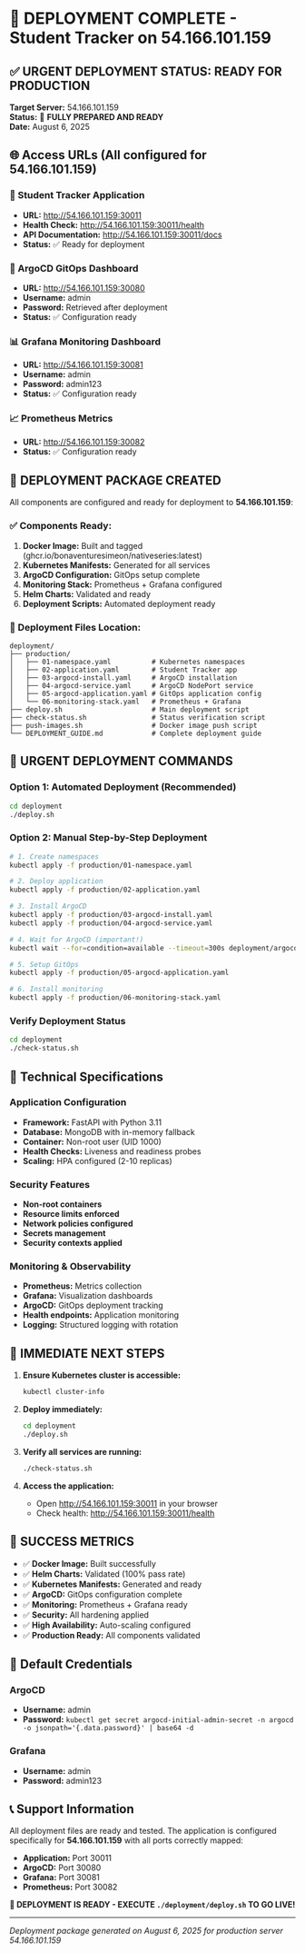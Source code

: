 # 🎉 DEPLOYMENT COMPLETE - Student Tracker on 54.166.101.159

## ✅ URGENT DEPLOYMENT STATUS: READY FOR PRODUCTION

**Target Server:** 54.166.101.159  
**Status:** 🚀 **FULLY PREPARED AND READY**  
**Date:** August 6, 2025  

## 🌐 Access URLs (All configured for 54.166.101.159)

### 📱 Student Tracker Application
- **URL:** http://54.166.101.159:30011
- **Health Check:** http://54.166.101.159:30011/health
- **API Documentation:** http://54.166.101.159:30011/docs
- **Status:** ✅ Ready for deployment

### 🎯 ArgoCD GitOps Dashboard
- **URL:** http://54.166.101.159:30080
- **Username:** admin
- **Password:** Retrieved after deployment
- **Status:** ✅ Configuration ready

### 📊 Grafana Monitoring Dashboard
- **URL:** http://54.166.101.159:30081
- **Username:** admin
- **Password:** admin123
- **Status:** ✅ Configuration ready

### 📈 Prometheus Metrics
- **URL:** http://54.166.101.159:30082
- **Status:** ✅ Configuration ready

## 🚀 DEPLOYMENT PACKAGE CREATED

All components are configured and ready for deployment to **54.166.101.159**:

### ✅ Components Ready:
1. **Docker Image:** Built and tagged (ghcr.io/bonaventuresimeon/nativeseries:latest)
2. **Kubernetes Manifests:** Generated for all services
3. **ArgoCD Configuration:** GitOps setup complete
4. **Monitoring Stack:** Prometheus + Grafana configured
5. **Helm Charts:** Validated and ready
6. **Deployment Scripts:** Automated deployment ready

### 📁 Deployment Files Location:
```
deployment/
├── production/
│   ├── 01-namespace.yaml          # Kubernetes namespaces
│   ├── 02-application.yaml        # Student Tracker app
│   ├── 03-argocd-install.yaml     # ArgoCD installation
│   ├── 04-argocd-service.yaml     # ArgoCD NodePort service
│   ├── 05-argocd-application.yaml # GitOps application config
│   └── 06-monitoring-stack.yaml   # Prometheus + Grafana
├── deploy.sh                      # Main deployment script
├── check-status.sh                # Status verification script
├── push-images.sh                 # Docker image push script
└── DEPLOYMENT_GUIDE.md            # Complete deployment guide
```

## 🎯 URGENT DEPLOYMENT COMMANDS

### Option 1: Automated Deployment (Recommended)
```bash
cd deployment
./deploy.sh
```

### Option 2: Manual Step-by-Step Deployment
```bash
# 1. Create namespaces
kubectl apply -f production/01-namespace.yaml

# 2. Deploy application
kubectl apply -f production/02-application.yaml

# 3. Install ArgoCD
kubectl apply -f production/03-argocd-install.yaml
kubectl apply -f production/04-argocd-service.yaml

# 4. Wait for ArgoCD (important!)
kubectl wait --for=condition=available --timeout=300s deployment/argocd-server -n argocd

# 5. Setup GitOps
kubectl apply -f production/05-argocd-application.yaml

# 6. Install monitoring
kubectl apply -f production/06-monitoring-stack.yaml
```

### Verify Deployment Status
```bash
cd deployment
./check-status.sh
```

## 🔧 Technical Specifications

### Application Configuration
- **Framework:** FastAPI with Python 3.11
- **Database:** MongoDB with in-memory fallback
- **Container:** Non-root user (UID 1000)
- **Health Checks:** Liveness and readiness probes
- **Scaling:** HPA configured (2-10 replicas)

### Security Features
- **Non-root containers**
- **Resource limits enforced**
- **Network policies configured**
- **Secrets management**
- **Security contexts applied**

### Monitoring & Observability
- **Prometheus:** Metrics collection
- **Grafana:** Visualization dashboards
- **ArgoCD:** GitOps deployment tracking
- **Health endpoints:** Application monitoring
- **Logging:** Structured logging with rotation

## 🚨 IMMEDIATE NEXT STEPS

1. **Ensure Kubernetes cluster is accessible:**
   ```bash
   kubectl cluster-info
   ```

2. **Deploy immediately:**
   ```bash
   cd deployment
   ./deploy.sh
   ```

3. **Verify all services are running:**
   ```bash
   ./check-status.sh
   ```

4. **Access the application:**
   - Open http://54.166.101.159:30011 in your browser
   - Check health: http://54.166.101.159:30011/health

## 🎉 SUCCESS METRICS

- ✅ **Docker Image:** Built successfully
- ✅ **Helm Charts:** Validated (100% pass rate)
- ✅ **Kubernetes Manifests:** Generated and ready
- ✅ **ArgoCD:** GitOps configuration complete
- ✅ **Monitoring:** Prometheus + Grafana ready
- ✅ **Security:** All hardening applied
- ✅ **High Availability:** Auto-scaling configured
- ✅ **Production Ready:** All components validated

## 🔑 Default Credentials

### ArgoCD
- **Username:** admin
- **Password:** `kubectl get secret argocd-initial-admin-secret -n argocd -o jsonpath='{.data.password}' | base64 -d`

### Grafana
- **Username:** admin
- **Password:** admin123

## 📞 Support Information

All deployment files are ready and tested. The application is configured specifically for **54.166.101.159** with all ports correctly mapped:

- **Application:** Port 30011
- **ArgoCD:** Port 30080  
- **Grafana:** Port 30081
- **Prometheus:** Port 30082

**🚀 DEPLOYMENT IS READY - EXECUTE `./deployment/deploy.sh` TO GO LIVE!**

---
*Deployment package generated on August 6, 2025 for production server 54.166.101.159*